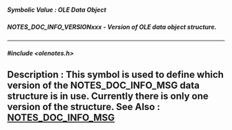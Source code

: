 ##### Symbolic Value : OLE Data Object
##### NOTES_DOC_INFO_VERSIONxxx - Version of OLE data object structure.
---
##### #include <olenotes.h>
**Description :**
This symbol is used to define which version of the NOTES_DOC_INFO_MSG data 
structure is in use. Currently there is only one version of the structure.
**See Also :**
[NOTES_DOC_INFO_MSG](D:/md_files/NOTES_DOC_INFO_MSG.md)
---
